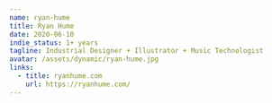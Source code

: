 ```yaml
---
name: ryan-hume
title: Ryan Hume
date: 2020-06-10
indie_status: 1+ years
tagline: Industrial Designer + Illustrator + Music Technologist
avatar: /assets/dynamic/ryan-hume.jpg
links:
  - title: ryanhume.com
    url: https://ryanhume.com/
---
```

